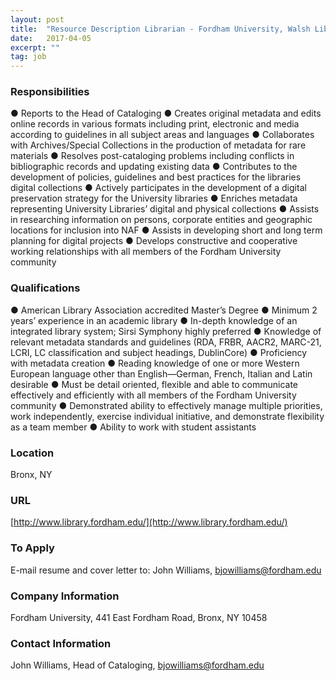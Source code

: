```yaml
---
layout: post
title:  "Resource Description Librarian - Fordham University, Walsh Library"
date:   2017-04-05
excerpt: ""
tag: job
---
```




### Responsibilities   

●	Reports to the Head of Cataloging
●	Creates original metadata and edits online records in various formats including print, electronic and media according to guidelines in all subject areas and languages
●	Collaborates with Archives/Special Collections in the production of metadata for rare materials
●	Resolves post-cataloging problems including conflicts in bibliographic records and updating existing data
●	Contributes to the development of policies, guidelines and best practices for the libraries digital collections
●	Actively participates in the development of a digital preservation strategy for the University libraries
●	Enriches metadata representing University Libraries’ digital and physical collections
●	Assists in researching information on persons, corporate entities and geographic locations for inclusion into NAF
●	Assists in developing short and long term planning for digital projects
●	Develops constructive and cooperative working relationships with all members of the Fordham University community



### Qualifications   

●	American Library Association accredited Master’s Degree
●	Minimum 2 years’ experience in an academic library
●	In-depth knowledge of an integrated library system; Sirsi Symphony highly preferred
●	Knowledge of relevant metadata standards and guidelines (RDA, FRBR, AACR2, MARC-21, LCRI, LC classification and subject headings, DublinCore)
●	Proficiency with metadata creation
●	Reading knowledge of one or more Western European language other than English—German, French, Italian and Latin desirable
●	Must be detail oriented, flexible and able to communicate effectively and efficiently with all members of the Fordham University community
●	Demonstrated ability to effectively manage multiple priorities, work independently, exercise individual initiative, and demonstrate flexibility as a team member
●	Ability to work with student assistants





### Location   

Bronx, NY


### URL   

[http://www.library.fordham.edu/](http://www.library.fordham.edu/)

### To Apply   

E-mail resume and cover letter to: John Williams, bjowilliams@fordham.edu


### Company Information   

Fordham University, 441 East Fordham Road, Bronx, NY 10458


### Contact Information   

John Williams, Head of Cataloging, bjowilliams@fordham.edu


